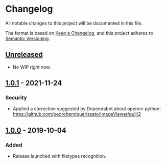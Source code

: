 # Changelog

All notable changes to this project will be documented in this file.

The format is based on [Keep a Changelog](https://keepachangelog.com/en/1.0.0/),
and this project adheres to [Semantic Versioning](https://semver.org/spec/v2.0.0.html).

## [Unreleased]

- No WIP right now.

## [1.0.1] - 2021-11-24

### Security

- Applied a correction suggested by Dependabot about opencv-python: https://github.com/pedrohenriquerissato/ImageViewer/pull/2

## [1.0.0] - 2019-10-04

### Added

- Release launched with filetypes recognition.

[unreleased]: https://github.com/pedrohenriquerissato/ImageViewer/compare/...HEAD
[1.0.1]: https://github.com/pedrohenriquerissato/ImageViewer/compare/1.0.0...1.0.1
[1.0.0]: https://github.com/pedrohenriquerissato/ImageViewer/releases/tag/1.0.0
